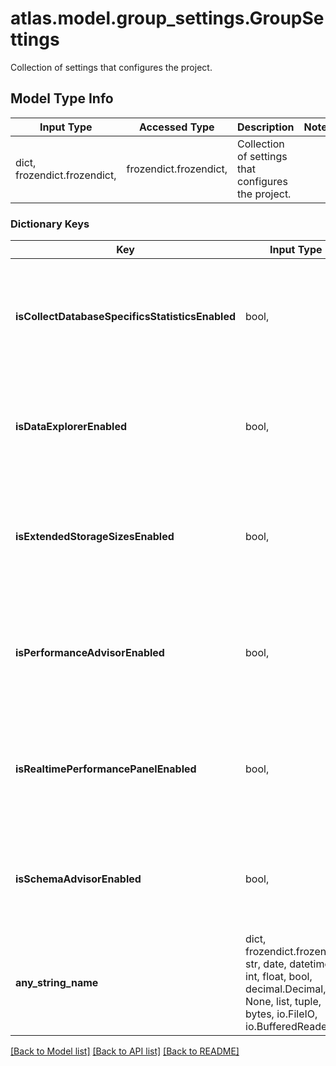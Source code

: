 # atlas.model.group_settings.GroupSettings

Collection of settings that configures the project.

## Model Type Info
Input Type | Accessed Type | Description | Notes
------------ | ------------- | ------------- | -------------
dict, frozendict.frozendict,  | frozendict.frozendict,  | Collection of settings that configures the project. | 

### Dictionary Keys
Key | Input Type | Accessed Type | Description | Notes
------------ | ------------- | ------------- | ------------- | -------------
**isCollectDatabaseSpecificsStatisticsEnabled** | bool,  | BoolClass,  | Flag that indicates whether to collect database-specific metrics  for the specified project. | [optional] 
**isDataExplorerEnabled** | bool,  | BoolClass,  | Flag that indicates whether to enable the Data Explorer for the specified project. | [optional] 
**isExtendedStorageSizesEnabled** | bool,  | BoolClass,  | Flag that indicates whether to enable extended storage sizes  for the specified project. | [optional] 
**isPerformanceAdvisorEnabled** | bool,  | BoolClass,  | Flag that indicates whether to enable the Performance Advisor and Profiler  for the specified project. | [optional] 
**isRealtimePerformancePanelEnabled** | bool,  | BoolClass,  | Flag that indicates whether to enable the Real Time Performance Panel for the specified project. | [optional] 
**isSchemaAdvisorEnabled** | bool,  | BoolClass,  | Flag that indicates whether to enable the Schema Advisor for the specified project. | [optional] 
**any_string_name** | dict, frozendict.frozendict, str, date, datetime, int, float, bool, decimal.Decimal, None, list, tuple, bytes, io.FileIO, io.BufferedReader | frozendict.frozendict, str, BoolClass, decimal.Decimal, NoneClass, tuple, bytes, FileIO | any string name can be used but the value must be the correct type | [optional]

[[Back to Model list]](../../README.md#documentation-for-models) [[Back to API list]](../../README.md#documentation-for-api-endpoints) [[Back to README]](../../README.md)

